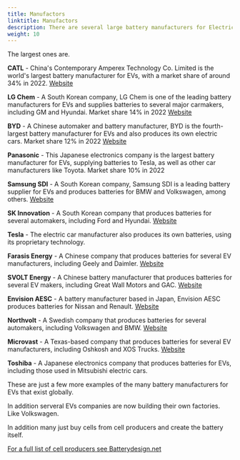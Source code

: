 ```yaml
---
title: Manufactors
linktitle: Manufactors
description: There are several large battery manufacturers for Electric Vehicles (EVs) globally.
weight: 10
---
```

<!-- markdownlint-disable MD033 -->

The largest ones are.

**CATL** - China's Contemporary Amperex Technology Co. Limited is the world's largest battery manufacturer for EVs, with a market share of around 34% in 2022. [Website](https://www.catl.com/en/)

**LG Chem** - A South Korean company, LG Chem is one of the leading battery manufacturers for EVs and supplies batteries to several major carmakers, including GM and Hyundai. Market share 14% in 2022 [Website](https://www.lgchem.com/)

**BYD** - A Chinese automaker and battery manufacturer, BYD is the fourth-largest battery manufacturer for EVs and also produces its own electric cars. Market share 12% in 2022 [Website](https://www.bydglobal.com/)

**Panasonic** - This Japanese electronics company is the largest battery manufacturer for EVs, supplying batteries to Tesla, as well as other car manufacturers like Toyota.  Market share 10% in 2022

**Samsung SDI** - A South Korean company, Samsung SDI is a leading battery supplier for EVs and produces batteries for BMW and Volkswagen, among others. [Website](https://www.samsungsdi.com/)

**SK Innovation** - A South Korean company that produces batteries for several automakers, including Ford and Hyundai.
[Website](https://www.skinnovation.com/)

**Tesla** - The electric car manufacturer also produces its own batteries, using its proprietary technology.

**Farasis Energy** - A Chinese company that produces batteries for several EV manufacturers, including Geely and Daimler. [Website](https://www.farasis-energy.com/)

**SVOLT Energy** - A Chinese battery manufacturer that produces batteries for several EV makers, including Great Wall Motors and GAC. [Website](https://svolt-eu.com/)

**Envision AESC** - A battery manufacturer based in Japan, Envision AESC produces batteries for Nissan and Renault. [Website](https://www.envision-aesc.com/en/)

**Northvolt** - A Swedish company that produces batteries for several automakers, including Volkswagen and BMW. [Website](https://northvolt.com/)

**Microvast** - A Texas-based company that produces batteries for several EV manufacturers, including Oshkosh and XOS Trucks. [Website](https://microvast.com/)

**Toshiba** - A Japanese electronics company that produces batteries for EVs, including those used in Mitsubishi electric cars.

These are just a few more examples of the many battery manufacturers for EVs that exist globally.

In addition serveral EVs companies are now building their own factories. Like Volkswagen.

In addition many just buy cells from cell producers and create the battery itself.

[For a full list of cell producers see Batterydesign.net](https://www.batterydesign.net/battery-cell/cell-manufacturers/)